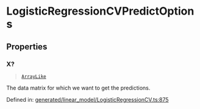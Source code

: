 # LogisticRegressionCVPredictOptions

## Properties

### X?

> [`ArrayLike`](../types/ArrayLike.md)

The data matrix for which we want to get the predictions.

Defined in:  [generated/linear\_model/LogisticRegressionCV.ts:875](https://github.com/transitive-bullshit/scikit-learn-ts/blob/b59c1ff/packages/sklearn/src/generated/linear_model/LogisticRegressionCV.ts#L875)
